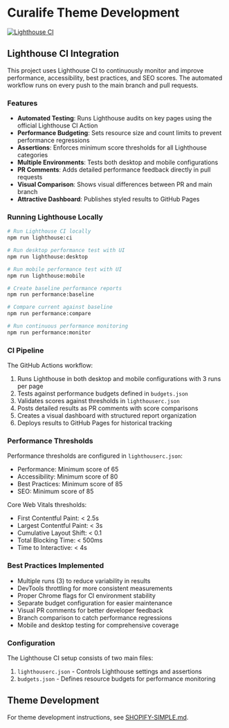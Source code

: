# Curalife Theme Development

[![Lighthouse CI](https://github.com/curalife-app/Curalife-Theme-Dev/actions/workflows/lighthouse-ci.yml/badge.svg)](https://github.com/curalife-app/Curalife-Theme-Dev/actions/workflows/lighthouse-ci.yml)

## Lighthouse CI Integration

This project uses Lighthouse CI to continuously monitor and improve performance, accessibility, best practices, and SEO scores. The automated workflow runs on every push to the main branch and pull requests.

### Features

- **Automated Testing**: Runs Lighthouse audits on key pages using the official Lighthouse CI Action
- **Performance Budgeting**: Sets resource size and count limits to prevent performance regressions
- **Assertions**: Enforces minimum score thresholds for all Lighthouse categories
- **Multiple Environments**: Tests both desktop and mobile configurations
- **PR Comments**: Adds detailed performance feedback directly in pull requests
- **Visual Comparison**: Shows visual differences between PR and main branch
- **Attractive Dashboard**: Publishes styled results to GitHub Pages

### Running Lighthouse Locally

```bash
# Run Lighthouse CI locally
npm run lighthouse:ci

# Run desktop performance test with UI
npm run lighthouse:desktop

# Run mobile performance test with UI
npm run lighthouse:mobile

# Create baseline performance reports
npm run performance:baseline

# Compare current against baseline
npm run performance:compare

# Run continuous performance monitoring
npm run performance:monitor
```

### CI Pipeline

The GitHub Actions workflow:

1. Runs Lighthouse in both desktop and mobile configurations with 3 runs per page
2. Tests against performance budgets defined in `budgets.json`
3. Validates scores against thresholds in `lighthouserc.json`
4. Posts detailed results as PR comments with score comparisons
5. Creates a visual dashboard with structured report organization
6. Deploys results to GitHub Pages for historical tracking

### Performance Thresholds

Performance thresholds are configured in `lighthouserc.json`:

- Performance: Minimum score of 65
- Accessibility: Minimum score of 80
- Best Practices: Minimum score of 85
- SEO: Minimum score of 85

Core Web Vitals thresholds:

- First Contentful Paint: < 2.5s
- Largest Contentful Paint: < 3s
- Cumulative Layout Shift: < 0.1
- Total Blocking Time: < 500ms
- Time to Interactive: < 4s

### Best Practices Implemented

- Multiple runs (3) to reduce variability in results
- DevTools throttling for more consistent measurements
- Proper Chrome flags for CI environment stability
- Separate budget configuration for easier maintenance
- Visual PR comments for better developer feedback
- Branch comparison to catch performance regressions
- Mobile and desktop testing for comprehensive coverage

### Configuration

The Lighthouse CI setup consists of two main files:

1. `lighthouserc.json` - Controls Lighthouse settings and assertions
2. `budgets.json` - Defines resource budgets for performance monitoring

## Theme Development

For theme development instructions, see [SHOPIFY-SIMPLE.md](./SHOPIFY-SIMPLE.md).
